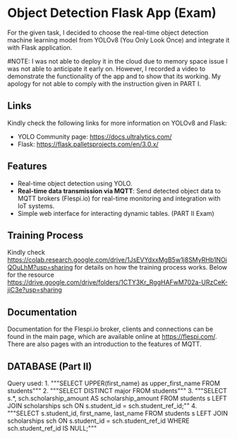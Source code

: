 Object Detection Flask App (Exam)
==============================

For the given task, I decided to choose the real-time object detection machine learning
model from YOLOv8 (You Only Look Once) and integrate it with Flask application.

#NOTE:
I was not able to deploy it in the cloud due to memory space issue I was not able to anticipate it early on.
However, I recorded a video to demonstrate the functionality of the app and to show that its working.
My apology for not able to comply with the instruction given in PART I.


## Links

Kindly check the following links for more information on YOLOv8 and Flask:

- YOLO Community page: <https://docs.ultralytics.com/>
- Flask: <https://flask.palletsprojects.com/en/3.0.x/>

## Features

- Real-time object detection using YOLO.
- **Real-time data transmission via MQTT**: Send detected object data to
MQTT brokers (Flespi.io) for real-time monitoring and integration with IoT systems.
- Simple web interface for interacting dynamic tables. (PART II Exam)

## Training Process

Kindly check <https://colab.research.google.com/drive/1JsEVYdxxMgB5w1j8SMyRHb1NOiQOuLhM?usp=sharing> for details
on how the training process works. Below for the resource 
<https://drive.google.com/drive/folders/1CTY3Kr_RggHAFwM702a-URzCeK-jiC3e?usp=sharing>


## Documentation

Documentation for the Flespi.io broker, clients and connections can be found in
the main page, which are available online at <https://flespi.com/>. There
are also pages with an introduction to the features of MQTT.

## DATABASE (Part II)

Query used:
	1. """SELECT UPPER(first_name) as upper_first_name FROM students"""
	2. """SELECT DISTINCT major FROM students"""
	3. """SELECT s.*, sch.scholarship_amount AS scholarship_amount FROM students s LEFT JOIN scholarships sch ON s.student_id = sch.student_ref_id;""
	4. """SELECT s.student_id, first_name, last_name FROM students s LEFT JOIN scholarships sch ON s.student_id = sch.student_ref_id WHERE sch.student_ref_id IS NULL;"""
